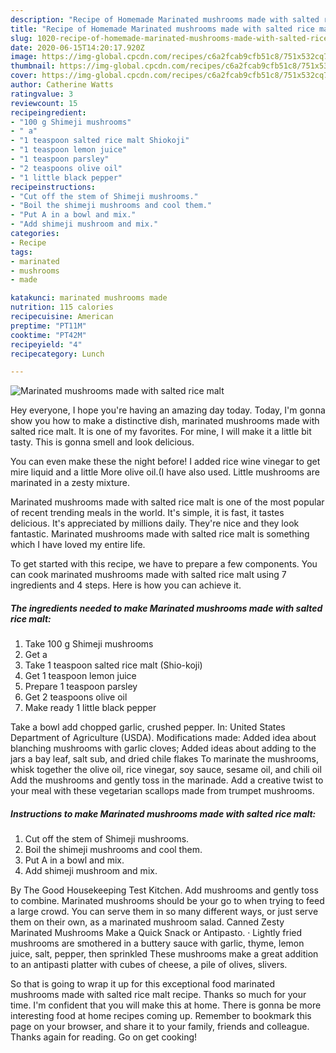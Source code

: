 ```yaml
---
description: "Recipe of Homemade Marinated mushrooms made with salted rice malt"
title: "Recipe of Homemade Marinated mushrooms made with salted rice malt"
slug: 1020-recipe-of-homemade-marinated-mushrooms-made-with-salted-rice-malt
date: 2020-06-15T14:20:17.920Z
image: https://img-global.cpcdn.com/recipes/c6a2fcab9cfb51c8/751x532cq70/marinated-mushrooms-made-with-salted-rice-malt-recipe-main-photo.jpg
thumbnail: https://img-global.cpcdn.com/recipes/c6a2fcab9cfb51c8/751x532cq70/marinated-mushrooms-made-with-salted-rice-malt-recipe-main-photo.jpg
cover: https://img-global.cpcdn.com/recipes/c6a2fcab9cfb51c8/751x532cq70/marinated-mushrooms-made-with-salted-rice-malt-recipe-main-photo.jpg
author: Catherine Watts
ratingvalue: 3
reviewcount: 15
recipeingredient:
- "100 g Shimeji mushrooms"
- " a"
- "1 teaspoon salted rice malt Shiokoji"
- "1 teaspoon lemon juice"
- "1 teaspoon parsley"
- "2 teaspoons olive oil"
- "1 little black pepper"
recipeinstructions:
- "Cut off the stem of Shimeji mushrooms."
- "Boil the shimeji mushrooms and cool them."
- "Put A in a bowl and mix."
- "Add shimeji mushroom and mix."
categories:
- Recipe
tags:
- marinated
- mushrooms
- made

katakunci: marinated mushrooms made 
nutrition: 115 calories
recipecuisine: American
preptime: "PT11M"
cooktime: "PT42M"
recipeyield: "4"
recipecategory: Lunch

---
```



![Marinated mushrooms made with salted rice malt](https://img-global.cpcdn.com/recipes/c6a2fcab9cfb51c8/751x532cq70/marinated-mushrooms-made-with-salted-rice-malt-recipe-main-photo.jpg)

Hey everyone, I hope you're having an amazing day today. Today, I'm gonna show you how to make a distinctive dish, marinated mushrooms made with salted rice malt. It is one of my favorites. For mine, I will make it a little bit tasty. This is gonna smell and look delicious.

You can even make these the night before! I added rice wine vinegar to get mire liquid and a little More olive oil.(I have also used. Little mushrooms are marinated in a zesty mixture.

Marinated mushrooms made with salted rice malt is one of the most popular of recent trending meals in the world. It's simple, it is fast, it tastes delicious. It's appreciated by millions daily. They're nice and they look fantastic. Marinated mushrooms made with salted rice malt is something which I have loved my entire life.


To get started with this recipe, we have to prepare a few components. You can cook marinated mushrooms made with salted rice malt using 7 ingredients and 4 steps. Here is how you can achieve it.

<!--inarticleads1-->

##### The ingredients needed to make Marinated mushrooms made with salted rice malt:

1. Take 100 g Shimeji mushrooms
1. Get  a
1. Take 1 teaspoon salted rice malt (Shio-koji)
1. Get 1 teaspoon lemon juice
1. Prepare 1 teaspoon parsley
1. Get 2 teaspoons olive oil
1. Make ready 1 little black pepper


Take a bowl add chopped garlic, crushed pepper. In: United States Department of Agriculture (USDA). Modifications made: Added idea about blanching mushrooms with garlic cloves; Added ideas about adding to the jars a bay leaf, salt sub, and dried chile flakes To marinate the mushrooms, whisk together the olive oil, rice vinegar, soy sauce, sesame oil, and chili oil Add the mushrooms and gently toss in the marinade. Add a creative twist to your meal with these vegetarian scallops made from trumpet mushrooms. 

<!--inarticleads2-->

##### Instructions to make Marinated mushrooms made with salted rice malt:

1. Cut off the stem of Shimeji mushrooms.
1. Boil the shimeji mushrooms and cool them.
1. Put A in a bowl and mix.
1. Add shimeji mushroom and mix.


By The Good Housekeeping Test Kitchen. Add mushrooms and gently toss to combine. Marinated mushrooms should be your go to when trying to feed a large crowd. You can serve them in so many different ways, or just serve them on their own, as a marinated mushroom salad. Canned Zesty Marinated Mushrooms Make a Quick Snack or Antipasto. · Lightly fried mushrooms are smothered in a buttery sauce with garlic, thyme, lemon juice, salt, pepper, then sprinkled These mushrooms make a great addition to an antipasti platter with cubes of cheese, a pile of olives, slivers. 

So that is going to wrap it up for this exceptional food marinated mushrooms made with salted rice malt recipe. Thanks so much for your time. I'm confident that you will make this at home. There is gonna be more interesting food at home recipes coming up. Remember to bookmark this page on your browser, and share it to your family, friends and colleague. Thanks again for reading. Go on get cooking!
